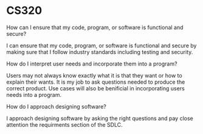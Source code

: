 # CS320

How can I ensure that my code, program, or software is functional and secure?

I can ensure that my code, program, or software is functional and secure by making sure that I follow industry standards including testing and security. 

How do I interpret user needs and incorporate them into a program?

Users may not always know exactly what it is that they want or how to explain their wants. It is my job to ask questions needed to produce the correct product. 
Use cases will also be benificial in incorporating users needs into a program. 

How do I approach designing software?

I approach designing software by asking the right questions and pay close attention the requirments section of the SDLC. 
